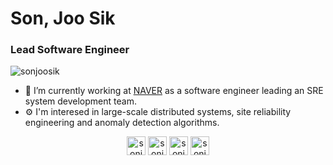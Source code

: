 # Son, Joo Sik
### Lead Software Engineer

<p align="left"> <img src="https://komarev.com/ghpvc/?username=sonjoosik" alt="sonjoosik" /> </p>

- 🏢 I’m currently working at [NAVER](https://www.navercorp.com/en) as a software engineer leading an SRE system development team.
- ⚙️ I'm interesed in large-scale distributed systems, site reliability engineering and anomaly detection algorithms. 

<p align="center">
<a href="https://twitter.com/sonjoosik" target="blank"><img align="center" src="https://cdn.jsdelivr.net/npm/simple-icons@3.0.1/icons/twitter.svg" alt="sonjoosik" height="30" width="30" /></a>
<a href="https://linkedin.com/in/sonjoosik" target="blank"><img align="center" src="https://cdn.jsdelivr.net/npm/simple-icons@3.0.1/icons/linkedin.svg" alt="sonjoosik" height="30" width="30" /></a>
<a href="https://fb.com/sonjoosik" target="blank"><img align="center" src="https://cdn.jsdelivr.net/npm/simple-icons@3.0.1/icons/facebook.svg" alt="sonjoosik" height="30" width="30" /></a>
<a href="https://www.youtube.com/c/sonjoosik" target="blank"><img align="center" src="https://cdn.jsdelivr.net/npm/simple-icons@3.0.1/icons/youtube.svg" alt="sonjoosik" height="30" width="30" /></a>
</p>
